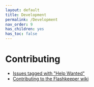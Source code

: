 ```yaml
---
layout: default
title: Development
permalink: /Development
nav_order: 9
has_children: yes
has_toc: false
---
```


Contributing
====

* [Issues tagged with "Help Wanted"](https://github.com/linuxboot/flashkeeper/labels/help%20wanted)
* [Contributing to the Flashkeeper wiki](/Contributing-to-Flashkeeper-wiki/)
